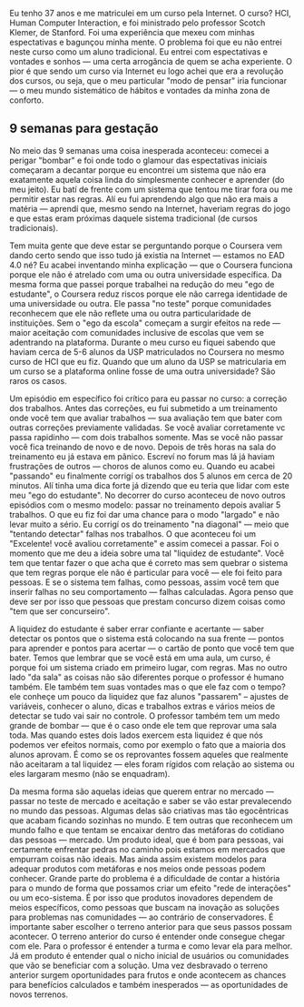 Eu tenho 37 anos e me matriculei em um curso pela Internet. O curso? HCI, Human Computer Interaction, e foi ministrado pelo professor Scotch Klemer, de Stanford. Foi uma experiência que mexeu com minhas espectativas e bagunçou minha mente. O problema foi que eu não entrei neste curso como um aluno tradicional. Eu entrei com espectativas e vontades e sonhos — uma certa arrogância de quem se acha experiente. O pior é que sendo um curso via Internet eu logo achei que era a revolução dos cursos, ou seja, que o meu particular "modo de pensar" iria funcionar — o meu mundo sistemático de hábitos e vontades da minha zona de conforto.  

## 9 semanas para gestação 

No meio das 9 semanas uma coisa inesperada aconteceu: comecei a perigar "bombar" e foi onde todo o glamour das espectativas iniciais começaram a decantar porque eu encontrei um sistema que não era exatamente aquela coisa linda do simplesmente conhecer e aprender (do meu jeito). Eu batí de frente com um sistema que tentou me tirar fora ou me permitir estar nas regras. Alí eu fui aprendendo algo que não era mais a matéria — aprendí que, mesmo sendo na Internet, haveriam regras do jogo e que estas eram próximas daquele sistema tradicional (de cursos tradicionais). 

Tem muita gente que deve estar se perguntando porque o Coursera vem dando certo sendo que isso tudo já existia na Internet — estamos no EAD 4.0 né? Eu acabei inventando minha explicação — que o Coursera funciona porque ele não é atrelado com uma ou outra universidade específica. Da mesma forma que passei porque trabalhei na redução do meu "ego de estudante", o Coursera reduz riscos porque ele não carrega identidade de uma universidade ou outra. Ele passa "no teste" porque comunidades reconhecem que ele não reflete uma ou outra particularidade de instituições. Sem o "ego da escola" começam a surgir efeitos na rede — maior aceitação com comunidades inclusive de escolas que vem se adentrando na plataforma. Durante o meu curso eu fiquei sabendo que haviam cerca de 5-6 alunos da USP matriculados no Coursera no mesmo curso de HCI que eu fiz. Quando que um aluno da USP se matricularia em um curso se a plataforma online fosse de uma outra universidade? São raros os casos.

Um episódio em específico foi crítico para eu passar no curso: a correção dos trabalhos. Antes das correções, eu fui submetido a um treinamento onde você tem que avaliar trabalhos — sua avaliação tem que bater com outras correções previamente validadas. Se você avaliar corretamente vc passa rapidinho — com dois trabalhos somente. Mas se você não passar você fica treinando de novo e de novo. Depois de três horas na sala do treinamento eu já estava em pânico. Escreví no forum mas lá já haviam frustrações de outros — choros de alunos como eu. Quando eu acabei "passando" eu finalmente corrigí os trabalhos dos 5 alunos em cerca de 20 minutos. Alí tinha uma dica forte já dizendo que eu teria que lidar com este meu "ego do estudante". No decorrer do curso aconteceu de novo outros episódios com o mesmo modelo: passar no treinamento depois avaliar 5 trabalhos. O que eu fiz foi dar uma chance para o modo "largado" e não levar muito a sério. Eu corrigí os do treinamento "na diagonal" — meio que "tentando detectar" falhas nos trabalhos. O que aconteceu foi um "Excelente! você avaliou corretamente" e assim comecei a passar. Foi o momento que me deu a ideia sobre uma tal "liquidez de estudante". Você tem que tentar fazer o que acha que é correto mas sem quebrar o sistema que tem regras porque ele não é particular para você — ele foi feito para pessoas. E se o sistema tem falhas, como pessoas, assim você tem que inserir falhas no seu comportamento — falhas calculadas. Agora penso que deve ser por isso que pessoas que prestam concurso dizem coisas como "tem que ser concurseiro". 

A liquidez do estudante é saber errar confiante e acertante — saber detectar os pontos que o sistema está colocando na sua frente — pontos para aprender e pontos para acertar — o cartão de ponto que você tem que bater. Temos que lembrar que se você está em uma aula, um curso, é porque foi um sistema criado em primeiro lugar, com regras. Mas no outro lado "da sala" as coisas não são diferentes porque o professor é humano também. Ele também tem suas vontades mas o que ele faz com o tempo? ele conheçe um pouco da liquidez que faz alunos "passarem" – ajustes de variáveis, conhecer o aluno, dicas e trabalhos extras e vários meios de detectar se tudo vai sair no controle. O professor também tem um medo grande de bombar — que é o caso onde ele tem que reprovar uma sala toda. Mas quando estes dois lados exercem esta liquidez é que nós podemos ver efeitos normais, como por exemplo o fato que a maioria dos alunos aprovam. É como se os reprovantes fossem aqueles que realmente não aceitaram a tal liquidez — eles foram rígidos com relação ao sistema ou eles largaram mesmo (não se enquadram).

Da mesma forma são aquelas ideias que querem entrar no mercado — passar no teste de mercado e aceitação e saber se vão estar prevalecendo no mundo das pessoas. Algumas delas são criativas mas tão egocêntricas que acabam ficando sozinhas no mundo. E tem outras que reconhecem um mundo falho e que tentam se encaixar dentro das metáforas do cotidiano das pessoas — mercado. Um produto ideal, que é bom para pessoas, vai certamente enfrentar pedras no caminho pois estamos em mercados que empurram coisas não ideais. Mas ainda assim existem modelos para adequar produtos com metáforas e nos meios onde pessoas podem conhecer. Grande parte do problema é a dificuldade de contar a história para o mundo de forma que possamos criar um efeito "rede de interações" ou um eco-sistema. É por isso que produtos inovadores dependem de meios específicos, como pessoas que buscam na inovação as soluções para problemas nas comunidades — ao contrário de conservadores. É importante saber escolher o terreno anterior para que seus passos possam acontecer. O terreno anterior do curso é entender onde consegue chegar com ele. Para o professor é entender a turma e como levar ela para melhor. Já em produto é entender qual o nicho inicial de usuários ou comunidades que vão se beneficiar com a solução. Uma vez desbravado o terreno anterior surgem oportunidades para frutos e onde acontecem as chances para benefícios calculados e também inesperados — as oportunidades de novos terrenos.




